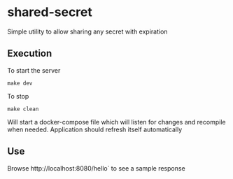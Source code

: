# shared-secret

Simple utility to allow sharing any secret with expiration

## Execution

To start the server

```
make dev
```

To stop

```
make clean
```

Will start a docker-compose file which will listen for changes and recompile when needed. Application should refresh itself automatically

## Use

Browse http://localhost:8080/hello` to see a sample response
